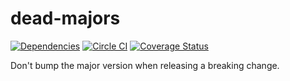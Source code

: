 # dead-majors

[![Dependencies](https://david-dm.org/logikaljay/dead-majors.svg)](https://david-dm.org/logikaljay/dead-majors)
[![Circle CI](https://circleci.com/gh/logikaljay/dead-majors/tree/master.svg?style=shield)](https://circleci.com/gh/logikaljay/dead-majors/tree/master)
[![Coverage Status](https://coveralls.io/repos/logikaljay/dead-majors/badge.svg?branch=master&service=github)](https://coveralls.io/github/logikaljay/dead-majors?branch=master)

Don't bump the major version when releasing a breaking change.
